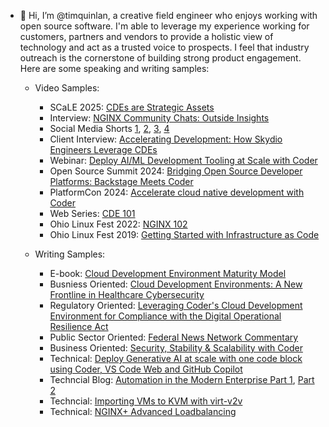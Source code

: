 - 👋 Hi, I’m @timquinlan, a creative field engineer who enjoys working with open source software. I'm able to leverage my experience working for customers, partners and vendors to provide a holistic view of technology and act as a trusted voice to prospects. I feel that industry outreach is the cornerstone of building strong product engagement. Here are some speaking and writing samples:

    - Video Samples:
        - SCaLE 2025: [CDEs are Strategic Assets](https://youtu.be/6fxbaK-D6j8?si=56m1CV66Gjf1LlYL)
        - Interview: [NGINX Community Chats: Outside Insights](https://youtu.be/0i12ptACDtI?si=INae2wWVwgyrpI5y)
        - Social Media Shorts [1](https://www.linkedin.com/posts/coderhq_clouddevelopment-devops-vdi-activity-7306105148513075201-xYu6?utm_source=share&utm_medium=member_desktop&rcm=ACoAAABzW90BAUIEMR_bGxn-fJZP6A94PIn8yDM), [2](https://www.linkedin.com/posts/coderhq_clouddevelopment-developerexperience-ai-activity-7286185593514995712-ilki?utm_source=share&utm_medium=member_desktop&rcm=ACoAAABzW90BAUIEMR_bGxn-fJZP6A94PIn8yDM), [3](https://www.linkedin.com/posts/coderhq_developerexperience-clouddevelopment-innovation-activity-7282133889123328000-PHgu?utm_source=share&utm_medium=member_desktop&rcm=ACoAAABzW90BAUIEMR_bGxn-fJZP6A94PIn8yDM), [4](https://www.linkedin.com/posts/coderhq_clouddevelopment-developerexperience-platformengineering-activity-7282939256958791680-tolS?utm_source=share&utm_medium=member_desktop&rcm=ACoAAABzW90BAUIEMR_bGxn-fJZP6A94PIn8yDM)
        - Client Interview: [Accelerating Development: How Skydio Engineers Leverage CDEs](https://coder.com/webinars/accelerating-development-how-skydio-engineers-leverage-cdes/register)
        - Webinar: [Deploy AI/ML Development Tooling at Scale with Coder](https://coder.com/webinars/deploy-ai-ml-development-tooling-at-scale-with-coder/register)
        - Open Source Summit 2024: [Bridging Open Source Developer Platforms: Backstage Meets Coder](https://www.youtube.com/watch?v=2wAn9h0zJR0&t=67s)
        - PlatformCon 2024: [Accelerate cloud native development with Coder](https://www.youtube.com/watch?v=0vK10Z7LF6A)
        - Web Series: [CDE 101](https://youtube.com/playlist?list=PLQepvBEEArfmXfnZHSRQj_puTN7BVXcg2&si=RALDe_ifTEvhNhEa)
        - Ohio Linux Fest 2022: [NGINX 102](https://www.youtube.com/live/DjOgRbHnvwU?feature=share&t=14706)
        - Ohio Linux Fest 2019: [Getting Started with Infrastructure as Code](https://youtu.be/f_lo_8-5cMs)

          
    - Writing Samples:
        - E-book: [Cloud Development Environment Maturity Model](https://coder.com/ebooks-and-reports/ebooks/cloud-development-environment-maturity-model)
        - Busniess Oriented: [Cloud Development Environments: A New Frontline in Healthcare Cybersecurity](https://hitconsultant.net/2024/09/27/cloud-development-environments-healthcare-cybersecurity/)
        - Regulatory Oriented: [Leveraging Coder's Cloud Development Environment for Compliance with the Digital Operational Resilience Act](https://coder.com/blog/leveraging-coder-s-cloud-development-environment-for-compliance-with-the-digital) 
        - Public Sector Oriented: [Federal News Network Commentary](https://federalnewsnetwork.com/commentary/2024/08/cloud-development-environments-can-help-software-become-more-secure/)
        - Business Oriented: [Security, Stability & Scalability with Coder](https://coder.com/blog/security-stability-scalability-with-coder)
        - Technical: [Deploy Generative AI at scale with one code block using Coder, VS Code Web and GitHub Copilot](https://coder.com/blog/deploy-generative-ai-at-scale-with-one-code-block-using-coder-vs-code-web-and-git)
        - Techncial Blog: [Automation in the Modern Enterprise Part 1](https://www.redhat.com/en/blog/automation-modern-enterprise-part-1), [Part 2](https://www.redhat.com/en/blog/automation-modern-enterprise-part-2)
        - Techncial: [Importing VMs to KVM with virt-v2v](https://www.redhat.com/en/blog/importing-vms-kvm-virt-v2v)
        - Technical: [NGINX+ Advanced Loadbalancing](https://github.com/timquinlan/nginxplus-loadbalancing)

<!---
timquinlan/timquinlan is a ✨ special ✨ repository because its `README.md` (this file) appears on your GitHub profile.
You can click the Preview link to take a look at your changes.
--->
